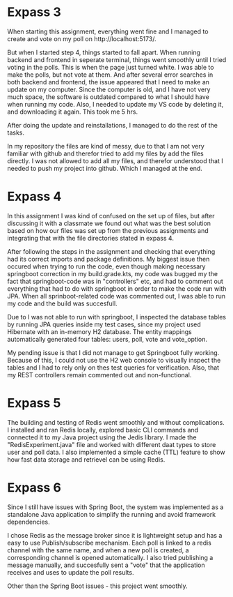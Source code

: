 # Expass 3 

When starting this assignment, everything went fine and I managed to create and vote on my poll on http://localhost:5173/. 

But when I started step 4, things started to fall apart. When running backend and frontend in seperate terminal, things went smoothly until I tried voting in the polls. This is when the page just turned white. I was able to make the polls, but not vote at them. And after several error searches in both backend and frontend, the issue appeared that I need to make an update on my computer. Since the computer is old, and I have not very much space, the software is outdated compared to what I should have when running my code. Also, I needed to update my VS code by deleting it, and downloading it again. This took me 5 hrs. 

After doing the update and reinstallations, I managed to do the rest of the tasks. 

In my repository the files are kind of messy, due to that I am not very familiar with github and therefor tried to add my files by add the files directly. I was not allowed to add all my files, and therefor understood that I needed to push my project into github. Which I managed at the end. 

# Expass 4 

In this assignment I was kind of confused on the set up of files, but after discussing it with a classmate we found out what was the best solution based on how our files was set up from the previous assignments and integrating that with the file directories stated in expass 4. 

After following the steps in the assignment and checking that everything had its correct imports and package definitions. My biggest issue then occured when trying to run the code, even though making necessary springboot correction in my build.grade.kts, my code was bugged my the fact that springboot-code was in "controllers" etc, and had to comment out everything that had to do with springboot in order to make the code run with JPA. When all sprinboot-related code was commented out, I was able to run my code and the build was succesfull. 

Due to I was not able to run with springboot, I inspected the database tables by running JPA queries inside my test cases, since my project used Hibernate with an in-memory H2 database. The entity mappings automatically generated four tables: users, poll, vote and vote_option. 

My pending issue is that I did not manage to get Springboot fully working. Because of this, I could not use the H2 web console to visually inspect the tables and I had to rely only on thes test queries for verification. Also, that my REST controllers remain commented out and non-functional. 

# Expass 5 
The building and testing of Redis went smoothly and without complications. I installed and ran Redis locally, explored basic CLI commands and connected it to my Java project using the Jedis library. I made the "RedisExperiment.java" file and worked with different daat types to store user and poll data. I also implemented a simple cache (TTL) feature to show how fast data storage and retrievel can be using Redis. 

# Expass 6 
Since I still have issues with Spring Boot, the system was implemented as a standalone Java application to simplify the running and avoid framework dependencies. 

I chose Redis as the message broker since it is lightweight setup and has a easy to use Publish/subscribe mechanism. Each poll is linked to a redis channel with the same name, and when a new poll is created, a corresponding channel is opened automatically. I also tried publishing a message manually, and succesfully sent a "vote" that the application receives and uses to update the poll results. 

Other than the Spring Boot issues - this project went smoothly. 


